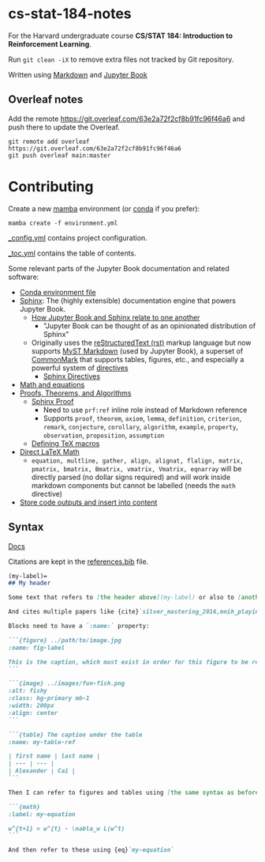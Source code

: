 # cs-stat-184-notes

For the Harvard undergraduate course **CS/STAT 184: Introduction to Reinforcement Learning**.

Run `git clean -iX` to remove extra files not tracked by Git repository.

Written using [Markdown](https://www.markdownguide.org/) and [Jupyter Book](https://jupyterbook.org/en/stable/content/proof.html)

## Overleaf notes

Add the remote <https://git.overleaf.com/63e2a72f2cf8b91fc96f46a6> and push there to update the Overleaf.

```
git remote add overleaf https://git.overleaf.com/63e2a72f2cf8b91fc96f46a6
git push overleaf main:master
```

# Contributing

Create a new [mamba](https://mamba.readthedocs.io/en/latest/index.html) environment (or [conda](https://docs.conda.io/projects/conda/en/stable/) if you prefer):

```
mamba create -f environment.yml
```

[_config.yml](_config.yml) contains project configuration.

[_toc.yml](_toc.yml) contains the table of contents.

Some relevant parts of the Jupyter Book documentation and related software:

- [Conda environment file](https://conda.io/projects/conda/en/latest/user-guide/tasks/manage-environments.html#create-env-file-manually)
- [Sphinx](https://www.sphinx-doc.org/en/master/index.html): The (highly extensible) documentation engine that powers Jupyter Book.
  - [How Jupyter Book and Sphinx relate to one another](https://jupyterbook.org/en/stable/explain/sphinx.html)
    - "Jupyter Book can be thought of as an opinionated distribution of Sphinx"
  - Originally uses the [reStructuredText (rst)](https://docutils.sourceforge.io/rst.html) markup language but now supports [MyST Markdown](https://myst-parser.readthedocs.io/en/latest/index.html) (used by Jupyter Book), a superset of [CommonMark](https://commonmark.org/) that supports tables, figures, etc., and especially a powerful system of [directives](https://myst-parser.readthedocs.io/en/latest/syntax/roles-and-directives.html)
    - [Sphinx Directives](https://www.sphinx-doc.org/en/master/usage/restructuredtext/directives.html)
- [Math and equations](https://jupyterbook.org/en/stable/content/math.html)
- [Proofs, Theorems, and Algorithms](https://jupyterbook.org/en/stable/content/proof.html)
  - [Sphinx Proof](https://sphinx-proof.readthedocs.io/en/latest/)
    - Need to use `prf:ref` inline role instead of Markdown reference
    - Supports `proof`, `theorem`, `axiom`, `lemma`, `definition`, `criterion`, `remark`, `conjecture`, `corollary`, `algorithm`, `example`, `property`, `observation`, `proposition`, `assumption`
  - [Defining TeX macros](https://jupyterbook.org/en/stable/advanced/sphinx.html#defining-tex-macros)
- [Direct LaTeX Math](https://myst-parser.readthedocs.io/en/latest/syntax/optional.html#direct-latex-math)
  - `equation, multline, gather, align, alignat, flalign, matrix, pmatrix, bmatrix, Bmatrix, vmatrix, Vmatrix, eqnarray` will be directly parsed (no dollar signs required) and will work inside markdown components but cannot be labelled (needs the `math` directive)
- [Store code outputs and insert into content](https://jupyterbook.org/en/stable/content/executable/output-insert.html)

## Syntax

[Docs](https://jupyterbook.org/en/stable/content/references.html#content-references)

Citations are kept in the [references.bib](./references.bib) file.

````md
(my-label)=
## My header

Some text that refers to [the header above](my-label) or also to [another file](../1_topic/foobar.md).

And cites multiple papers like {cite}`silver_mastering_2016,mnih_playing_2013` using their citekeys from the BibTeX file

Blocks need to have a `:name:` property:

```{figure} ../path/to/image.jpg
:name: fig-label

This is the caption, which must exist in order for this figure to be referenced
```

```{image} ../images/fun-fish.png
:alt: fishy
:class: bg-primary mb-1
:width: 200px
:align: center
```

```{table} The caption under the table
:name: my-table-ref

| first name | last name |
| --- | --- |
| Alexander | Cai |
```

Then I can refer to figures and tables using [the same syntax as before](fig-label) (or a reference to [that table](my-table-ref)) or also as {numref}`fig-label` (shows "Fig. 1") or {numref}`my-table-ref` (shows "Table 1")

```{math}
:label: my-equation

w^{t+1} = w^{t} - \nabla_w L(w^t)
```

And then refer to these using {eq}`my-equation`
````



